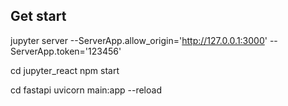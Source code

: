
## Get start

jupyter server --ServerApp.allow_origin='http://127.0.0.1:3000' --ServerApp.token='123456'

cd jupyter_react
npm start

cd fastapi
uvicorn main:app --reload
